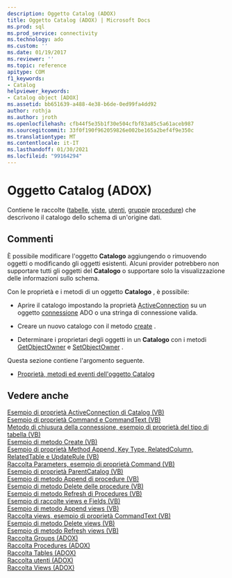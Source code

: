 ```yaml
---
description: Oggetto Catalog (ADOX)
title: Oggetto Catalog (ADOX) | Microsoft Docs
ms.prod: sql
ms.prod_service: connectivity
ms.technology: ado
ms.custom: ''
ms.date: 01/19/2017
ms.reviewer: ''
ms.topic: reference
apitype: COM
f1_keywords:
- Catalog
helpviewer_keywords:
- Catalog object [ADOX]
ms.assetid: bb651639-a488-4e38-b6de-0ed99fa4dd92
author: rothja
ms.author: jroth
ms.openlocfilehash: cfb44f5e35b1f30e504cfbf83a85c5a61aceb987
ms.sourcegitcommit: 33f0f190f962059826e002be165a2bef4f9e350c
ms.translationtype: MT
ms.contentlocale: it-IT
ms.lasthandoff: 01/30/2021
ms.locfileid: "99164294"
---
```

# <a name="catalog-object-adox"></a>Oggetto Catalog (ADOX)
Contiene le raccolte ([tabelle](./tables-collection-adox.md), [viste](./views-collection-adox.md), [utenti](./users-collection-adox.md), [gruppi](./groups-collection-adox.md)e [procedure](./procedures-collection-adox.md)) che descrivono il catalogo dello schema di un'origine dati.  
  
## <a name="remarks"></a>Commenti  
 È possibile modificare l'oggetto **Catalogo** aggiungendo o rimuovendo oggetti o modificando gli oggetti esistenti. Alcuni provider potrebbero non supportare tutti gli oggetti del **Catalogo** o supportare solo la visualizzazione delle informazioni sullo schema.  
  
 Con le proprietà e i metodi di un oggetto **Catalogo** , è possibile:  
  
-   Aprire il catalogo impostando la proprietà [ActiveConnection](./activeconnection-property-adox.md) su un oggetto [connessione](../ado-api/connection-object-ado.md) ADO o una stringa di connessione valida.  
  
-   Creare un nuovo catalogo con il metodo [create](./create-method-adox.md) .  
  
-   Determinare i proprietari degli oggetti in un **Catalogo** con i metodi [GetObjectOwner](./getobjectowner-method-adox.md) e [SetObjectOwner](./setobjectowner-method.md) .  
  
 Questa sezione contiene l'argomento seguente.  
  
-   [Proprietà, metodi ed eventi dell'oggetto Catalog](./catalog-object-properties-methods-and-events.md)  
  
## <a name="see-also"></a>Vedere anche  
 [Esempio di proprietà ActiveConnection di Catalog (VB)](./catalog-activeconnection-property-example-vb.md)   
 [Esempio di proprietà Command e CommandText (VB)](./command-and-commandtext-properties-example-vb.md)   
 [Metodo di chiusura della connessione, esempio di proprietà del tipo di tabella (VB)](./connection-close-method-table-type-property-example-vb.md)   
 [Esempio di metodo Create (VB)](./create-method-example-vb.md)   
 [Esempio di proprietà Method Append, Key Type, RelatedColumn, RelatedTable e UpdateRule (VB)](./keys-append-method-key-type-relatedcolumn-relatedtable-example-vb.md)   
 [Raccolta Parameters, esempio di proprietà Command (VB)](./parameters-collection-command-property-example-vb.md)   
 [Esempio di proprietà ParentCatalog (VB)](./parentcatalog-property-example-vb.md)   
 [Esempio di metodo Append di procedure (VB)](./procedures-append-method-example-vb.md)   
 [Esempio di metodo Delete delle procedure (VB)](./procedures-delete-method-example-vb.md)   
 [Esempio di metodo Refresh di Procedures (VB)](./procedures-refresh-method-example-vb.md)   
 [Esempio di raccolte views e Fields (VB)](./views-and-fields-collections-example-vb.md)   
 [Esempio di metodo Append views (VB)](./views-append-method-example-vb.md)   
 [Raccolta views, esempio di proprietà CommandText (VB)](./views-collection-commandtext-property-example-vb.md)   
 [Esempio di metodo Delete views (VB)](./views-delete-method-example-vb.md)   
 [Esempio di metodo Refresh views (VB)](./views-refresh-method-example-vb.md)   
 [Raccolta Groups (ADOX)](./groups-collection-adox.md)   
 [Raccolta Procedures (ADOX)](./procedures-collection-adox.md)   
 [Raccolta Tables (ADOX)](./tables-collection-adox.md)   
 [Raccolta utenti (ADOX)](./users-collection-adox.md)   
 [Raccolta Views (ADOX)](./views-collection-adox.md)